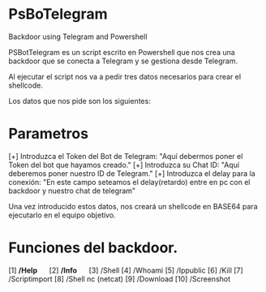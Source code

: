 # PsBoTelegram
Backdoor using Telegram and Powershell

PSBotTelegram es un script escrito en Powershell que nos crea una backdoor que se conecta a Telegram y se gestiona desde Telegram.

Al ejecutar el script nos va a pedir tres datos necesarios para crear el shellcode.

Los datos que nos pide son los siguientes:

# Parametros
[+] Introduzca el Token del Bot de Telegram: "Aquí debermos poner el Token del bot que hayamos creado."
[+] Introduzca su Chat ID: "Aquí deberemos poner nuestro ID de Telegram."
[+] Introduzca el delay para la conexión: "En este campo seteamos el delay(retardo) entre en pc con el backdoor y nuestro chat de telegram" 

Una vez introducido estos datos, nos creará un shellcode en BASE64 para ejecutarlo en el equipo objetivo.

# Funciones del backdoor.

[1] **/Help**&nbsp;&nbsp;&nbsp;&nbsp;&nbsp;
[2] **/Info**&nbsp;&nbsp;&nbsp;&nbsp;&nbsp;
[3] /Shell
[4] /Whoami
[5] /Ippublic
[6] /Kill
[7] /Scriptimport
[8] /Shell nc (netcat)
[9] /Download
[10] /Screenshot
